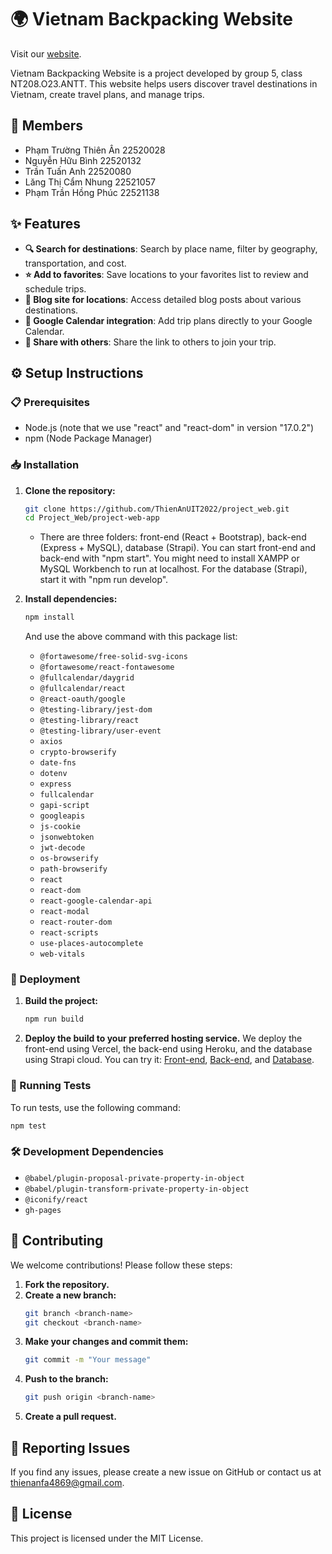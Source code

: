 # 🌍 Vietnam Backpacking Website
Visit our [website](https://vn-backpacking.vercel.app).

Vietnam Backpacking Website is a project developed by group 5, class NT208.O23.ANTT. This website helps users discover travel destinations in Vietnam, create travel plans, and manage trips.

## 👥 Members
- Phạm Trường Thiên Ân 22520028
- Nguyễn Hữu Bình 22520132
- Trần Tuấn Anh 22520080
- Lăng Thị Cẩm Nhung 22521057
- Phạm Trần Hồng Phúc 22521138

## ✨ Features
- **🔍 Search for destinations**: Search by place name, filter by geography, transportation, and cost.
- **⭐ Add to favorites**: Save locations to your favorites list to review and schedule trips.
- **📝 Blog site for locations**: Access detailed blog posts about various destinations.
- **📅 Google Calendar integration**: Add trip plans directly to your Google Calendar.
- **🔗 Share with others**: Share the link to others to join your trip.

## ⚙️ Setup Instructions

### 📋 Prerequisites
- Node.js (note that we use "react" and "react-dom" in version "17.0.2")
- npm (Node Package Manager)

### 📥 Installation
1. **Clone the repository:**
    ```sh
    git clone https://github.com/ThienAnUIT2022/project_web.git
    cd Project_Web/project-web-app
    ```
    - There are three folders: front-end (React + Bootstrap), back-end (Express + MySQL), database (Strapi). You can start front-end and back-end with "npm start". You might need to install XAMPP or MySQL Workbench to run at localhost. For the database (Strapi), start it with "npm run develop".
   
3. **Install dependencies:**
    ```sh
    npm install
    ```

    And use the above command with this package list:

    - `@fortawesome/free-solid-svg-icons`
    - `@fortawesome/react-fontawesome`
    - `@fullcalendar/daygrid`
    - `@fullcalendar/react`
    - `@react-oauth/google`
    - `@testing-library/jest-dom`
    - `@testing-library/react`
    - `@testing-library/user-event`
    - `axios`
    - `crypto-browserify`
    - `date-fns`
    - `dotenv`
    - `express`
    - `fullcalendar`
    - `gapi-script`
    - `googleapis`
    - `js-cookie`
    - `jsonwebtoken`
    - `jwt-decode`
    - `os-browserify`
    - `path-browserify`
    - `react`
    - `react-dom`
    - `react-google-calendar-api`
    - `react-modal`
    - `react-router-dom`
    - `react-scripts`
    - `use-places-autocomplete`
    - `web-vitals`

### 🚀 Deployment
1. **Build the project:**
    ```sh
    npm run build
    ```

2. **Deploy the build to your preferred hosting service.**
   We deploy the front-end using Vercel, the back-end using Heroku, and the database using Strapi cloud. You can try it: [Front-end](https://vercel.com/guides/deploying-react-with-vercel), [Back-end](https://devcenter.heroku.com/articles/deploying-nodejs), and [Database](https://docs.strapi.io/dev-docs/deployment).

### 🧪 Running Tests
To run tests, use the following command:
```sh
npm test
```

### 🛠️ Development Dependencies
- `@babel/plugin-proposal-private-property-in-object`
- `@babel/plugin-transform-private-property-in-object`
- `@iconify/react`
- `gh-pages`

## 🤝 Contributing
We welcome contributions! Please follow these steps:

1. **Fork the repository.**
2. **Create a new branch:**
    ```sh
    git branch <branch-name>
    git checkout <branch-name>
    ```
3. **Make your changes and commit them:**
    ```sh
    git commit -m "Your message"
    ```
4. **Push to the branch:**
    ```sh
    git push origin <branch-name>
    ```
5. **Create a pull request.**

## 🐛 Reporting Issues
If you find any issues, please create a new issue on GitHub or contact us at thienanfa4869@gmail.com.

## 📄 License
This project is licensed under the MIT License.
